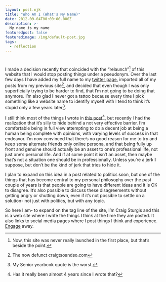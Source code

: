 ```yaml
---
layout: post.njk
title: "Who Am I (What's My Name)"
date: 2012-09-04T00:00:00.000Z
description: >-
  My name is my name
featuredpost: false
featuredimage: /img/default-post.jpg
tags:
  - reflection
---
```


#

I made a decision recently that coincided with the “relaunch”[^1] of this website that I would stop posting things under a pseudonym. Over the last few days I have added my full name to my [twitter page][1], imported all of my posts from my previous site[^2], and decided that even though I was only superficially trying to be harder to find, that I’m not going to be doing that anymore. I’m also glad I never got a tattoo because every time I pick something like a website name to identify myself with I tend to think it’s stupid only a few years later[^3].

[1]: http://twitter.com/craigsturgis

[^1]: Now, this site was never really launched in the first place, but that’s beside the point.
[^2]: The now defunct craigtsoandso.com
[^3]: My Senior yearbook quote is the worst.

I still think most of the things I wrote in [this post][2][^4], but recently I had the realization that it’s silly to hide behind a not very effective barrier. I’m comfortable being in full view attempting to do a decent job at being a human being complete with opinions, with varying levels of success in that endeavor. I’m now convinced that there’s no good reason for me to try and keep some alternate friends only online persona, and that being fully up front and genuine should actually be an asset to one’s professional life, not just one’s personal life. And if at some point it isn’t an asset, then maybe that’s not a situation one should be in professionally. Unless you’re a jerk I suppose, but don’t be the kind of jerk that tries to hide it.

[2]: http://craigsturgis.com/2008/12/best-face-forward/

[^4]: Has it really been almost 4 years since I wrote that?

I plan to expand on this idea in a post related to politics soon, but one of the things that has become central to my personal philosophy over the past couple of years is that people are going to have different ideas and it is OK to disagree. It’s also possible to discuss these disagreements without getting angry or shutting down, even if it’s not possible to settle on a solution- not just with politics, but with any topic.

So here I am- to expand on the tag line of the site, I’m Craig Sturgis and this is a web site where I write the things I think at the time they are posted. It also links to social media pages where I post things I think and experience. [Engage][3] away.

[3]: http://www.youtube.com/watch?v=3jd1Ih8EUmw
